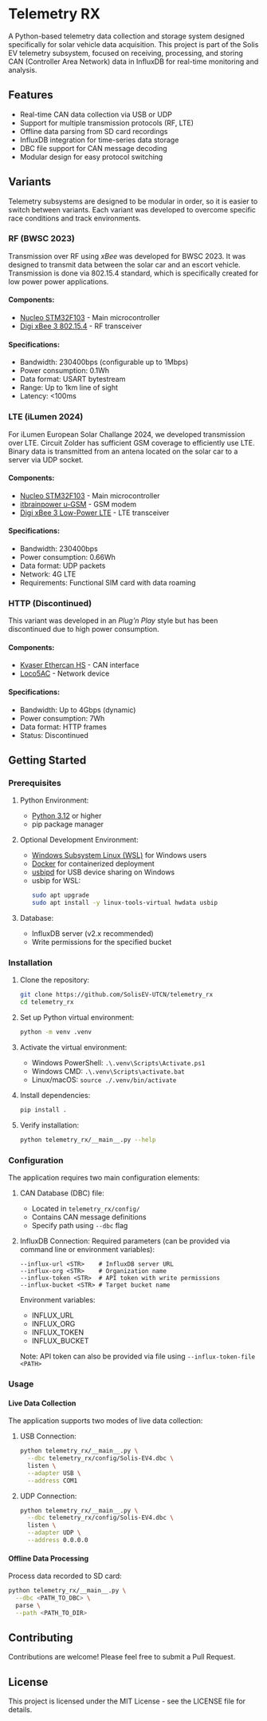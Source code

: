 # Telemetry RX

A Python-based telemetry data collection and storage system designed specifically for solar vehicle data acquisition. This project is part of the Solis EV telemetry subsystem, focused on receiving, processing, and storing CAN (Controller Area Network) data in InfluxDB for real-time monitoring and analysis.

## Features

- Real-time CAN data collection via USB or UDP
- Support for multiple transmission protocols (RF, LTE)
- Offline data parsing from SD card recordings
- InfluxDB integration for time-series data storage
- DBC file support for CAN message decoding
- Modular design for easy protocol switching

## Variants

Telemetry subsystems are designed to be modular in order, so it is easier to switch between variants. Each variant was developed to overcome specific race conditions and track environments.

### RF (BWSC 2023)

Transmission over RF using *xBee* was developed for BWSC 2023. It was designed to transmit data between the solar car and an escort vehicle. Transmission is done via 802.15.4 standard, which is specifically created for low power power applications.

#### Components:
- [Nucleo STM32F103](https://www.st.com/en/microcontrollers-microprocessors/stm32f103.html) - Main microcontroller
- [Digi xBee 3 802.15.4](https://www.digi.com/resources/documentation/digidocs/PDFs/90002273.pdf) - RF transceiver

#### Specifications:
- Bandwidth: 230400bps (configurable up to 1Mbps)
- Power consumption: 0.1Wh
- Data format: USART bytestream
- Range: Up to 1km line of sight
- Latency: <100ms

### LTE (iLumen 2024)

For iLumen European Solar Challange 2024, we developed transmission over LTE. Circuit Zolder has sufficient GSM coverage to efficiently use LTE. Binary data is transmitted from an antena located on the solar car to a server via UDP socket.

#### Components:
- [Nucleo STM32F103](https://www.st.com/en/microcontrollers-microprocessors/stm32f103.html) - Main microcontroller
- [itbrainpower u-GSM](https://itbrainpower.net/u-GSM/features.php) - GSM modem
- [Digi xBee 3 Low-Power LTE](https://www.digi.com/resources/documentation/digidocs/PDFs/90002420.pdf) - LTE transceiver

#### Specifications:
- Bandwidth: 230400bps
- Power consumption: 0.66Wh
- Data format: UDP packets
- Network: 4G LTE
- Requirements: Functional SIM card with data roaming

### HTTP (Discontinued)

This variant was developed in an *Plug'n Play* style but has been discontinued due to high power consumption.

#### Components:
- [Kvaser Ethercan HS](https://www.kvaser.com/product/kvaser-ethercan-hs/#/!) - CAN interface
- [Loco5AC](https://dl.ui.com/qsg/Loco5AC/Loco5AC_EN.html) - Network device

#### Specifications:
- Bandwidth: Up to 4Gbps (dynamic)
- Power consumption: 7Wh
- Data format: HTTP frames
- Status: Discontinued

## Getting Started

### Prerequisites

1. Python Environment:
   - [Python 3.12](https://www.python.org/downloads/) or higher
   - pip package manager

2. Optional Development Environment:
   - [Windows Subsystem Linux (WSL)](https://learn.microsoft.com/en-us/windows/wsl/install) for Windows users
   - [Docker](https://docs.docker.com/compose/install/) for containerized deployment
   - [usbipd](https://github.com/dorssel/usbipd-win/releases) for USB device sharing on Windows
   - usbip for WSL:
     ```bash
     sudo apt upgrade
     sudo apt install -y linux-tools-virtual hwdata usbip
     ```

3. Database:
   - InfluxDB server (v2.x recommended)
   - Write permissions for the specified bucket

### Installation

1. Clone the repository:
   ```bash
   git clone https://github.com/SolisEV-UTCN/telemetry_rx
   cd telemetry_rx
   ```

2. Set up Python virtual environment:
   ```bash
   python -m venv .venv
   ```

3. Activate the virtual environment:
   - Windows PowerShell: `.\.venv\Scripts\Activate.ps1`
   - Windows CMD: `.\.venv\Scripts\activate.bat`
   - Linux/macOS: `source ./.venv/bin/activate`

4. Install dependencies:
   ```bash
   pip install .
   ```

5. Verify installation:
   ```bash
   python telemetry_rx/__main__.py --help
   ```

### Configuration

The application requires two main configuration elements:

1. CAN Database (DBC) file:
   - Located in `telemetry_rx/config/`
   - Contains CAN message definitions
   - Specify path using `--dbc` flag

2. InfluxDB Connection:
   Required parameters (can be provided via command line or environment variables):
   ```
   --influx-url <STR>    # InfluxDB server URL
   --influx-org <STR>    # Organization name
   --influx-token <STR>  # API token with write permissions
   --influx-bucket <STR> # Target bucket name
   ```

   Environment variables:
   - INFLUX_URL
   - INFLUX_ORG
   - INFLUX_TOKEN
   - INFLUX_BUCKET

   Note: API token can also be provided via file using `--influx-token-file <PATH>`

### Usage

#### Live Data Collection

The application supports two modes of live data collection:

1. USB Connection:
   ```bash
   python telemetry_rx/__main__.py \
     --dbc telemetry_rx/config/Solis-EV4.dbc \
     listen \
     --adapter USB \
     --address COM1
   ```

2. UDP Connection:
   ```bash
   python telemetry_rx/__main__.py \
     --dbc telemetry_rx/config/Solis-EV4.dbc \
     listen \
     --adapter UDP \
     --address 0.0.0.0
   ```

#### Offline Data Processing

Process data recorded to SD card:
```bash
python telemetry_rx/__main__.py \
  --dbc <PATH_TO_DBC> \
  parse \
  --path <PATH_TO_DIR>
```

## Contributing

Contributions are welcome! Please feel free to submit a Pull Request.

## License

This project is licensed under the MIT License - see the LICENSE file for details.
